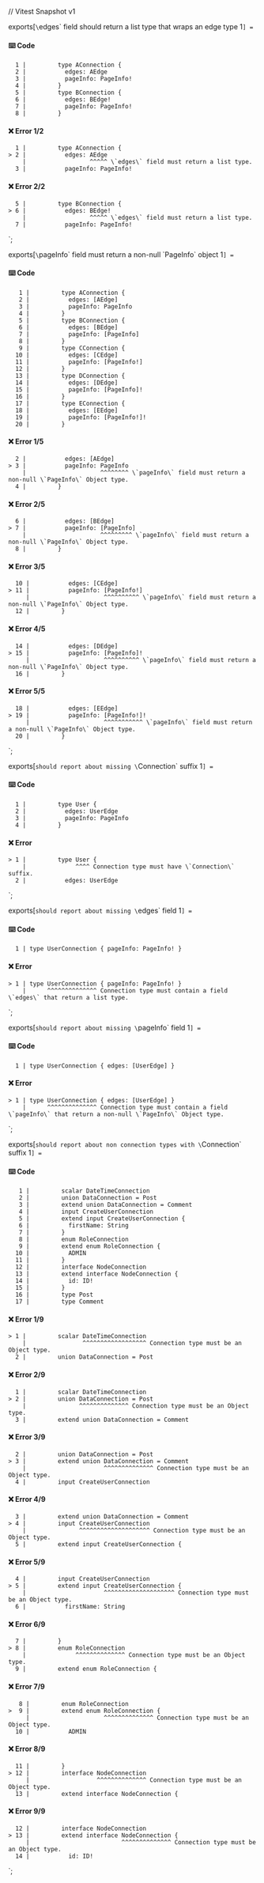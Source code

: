 // Vitest Snapshot v1

exports[`\`edges\` field should return a list type that wraps an edge type 1`] = `
#### ⌨️ Code

      1 |         type AConnection {
      2 |           edges: AEdge
      3 |           pageInfo: PageInfo!
      4 |         }
      5 |         type BConnection {
      6 |           edges: BEdge!
      7 |           pageInfo: PageInfo!
      8 |         }

#### ❌ Error 1/2

      1 |         type AConnection {
    > 2 |           edges: AEdge
        |                  ^^^^^ \`edges\` field must return a list type.
      3 |           pageInfo: PageInfo!

#### ❌ Error 2/2

      5 |         type BConnection {
    > 6 |           edges: BEdge!
        |                  ^^^^^ \`edges\` field must return a list type.
      7 |           pageInfo: PageInfo!
`;

exports[`\`pageInfo\` field must return a non-null \`PageInfo\` object 1`] = `
#### ⌨️ Code

       1 |         type AConnection {
       2 |           edges: [AEdge]
       3 |           pageInfo: PageInfo
       4 |         }
       5 |         type BConnection {
       6 |           edges: [BEdge]
       7 |           pageInfo: [PageInfo]
       8 |         }
       9 |         type CConnection {
      10 |           edges: [CEdge]
      11 |           pageInfo: [PageInfo!]
      12 |         }
      13 |         type DConnection {
      14 |           edges: [DEdge]
      15 |           pageInfo: [PageInfo]!
      16 |         }
      17 |         type EConnection {
      18 |           edges: [EEdge]
      19 |           pageInfo: [PageInfo!]!
      20 |         }

#### ❌ Error 1/5

      2 |           edges: [AEdge]
    > 3 |           pageInfo: PageInfo
        |                     ^^^^^^^^ \`pageInfo\` field must return a non-null \`PageInfo\` Object type.
      4 |         }

#### ❌ Error 2/5

      6 |           edges: [BEdge]
    > 7 |           pageInfo: [PageInfo]
        |                     ^^^^^^^^^ \`pageInfo\` field must return a non-null \`PageInfo\` Object type.
      8 |         }

#### ❌ Error 3/5

      10 |           edges: [CEdge]
    > 11 |           pageInfo: [PageInfo!]
         |                     ^^^^^^^^^^ \`pageInfo\` field must return a non-null \`PageInfo\` Object type.
      12 |         }

#### ❌ Error 4/5

      14 |           edges: [DEdge]
    > 15 |           pageInfo: [PageInfo]!
         |                     ^^^^^^^^^^ \`pageInfo\` field must return a non-null \`PageInfo\` Object type.
      16 |         }

#### ❌ Error 5/5

      18 |           edges: [EEdge]
    > 19 |           pageInfo: [PageInfo!]!
         |                     ^^^^^^^^^^^ \`pageInfo\` field must return a non-null \`PageInfo\` Object type.
      20 |         }
`;

exports[`should report about missing \`Connection\` suffix 1`] = `
#### ⌨️ Code

      1 |         type User {
      2 |           edges: UserEdge
      3 |           pageInfo: PageInfo
      4 |         }

#### ❌ Error

    > 1 |         type User {
        |              ^^^^ Connection type must have \`Connection\` suffix.
      2 |           edges: UserEdge
`;

exports[`should report about missing \`edges\` field 1`] = `
#### ⌨️ Code

      1 | type UserConnection { pageInfo: PageInfo! }

#### ❌ Error

    > 1 | type UserConnection { pageInfo: PageInfo! }
        |      ^^^^^^^^^^^^^^ Connection type must contain a field \`edges\` that return a list type.
`;

exports[`should report about missing \`pageInfo\` field 1`] = `
#### ⌨️ Code

      1 | type UserConnection { edges: [UserEdge] }

#### ❌ Error

    > 1 | type UserConnection { edges: [UserEdge] }
        |      ^^^^^^^^^^^^^^ Connection type must contain a field \`pageInfo\` that return a non-null \`PageInfo\` Object type.
`;

exports[`should report about non connection types with \`Connection\` suffix 1`] = `
#### ⌨️ Code

       1 |         scalar DateTimeConnection
       2 |         union DataConnection = Post
       3 |         extend union DataConnection = Comment
       4 |         input CreateUserConnection
       5 |         extend input CreateUserConnection {
       6 |           firstName: String
       7 |         }
       8 |         enum RoleConnection
       9 |         extend enum RoleConnection {
      10 |           ADMIN
      11 |         }
      12 |         interface NodeConnection
      13 |         extend interface NodeConnection {
      14 |           id: ID!
      15 |         }
      16 |         type Post
      17 |         type Comment

#### ❌ Error 1/9

    > 1 |         scalar DateTimeConnection
        |                ^^^^^^^^^^^^^^^^^^ Connection type must be an Object type.
      2 |         union DataConnection = Post

#### ❌ Error 2/9

      1 |         scalar DateTimeConnection
    > 2 |         union DataConnection = Post
        |               ^^^^^^^^^^^^^^ Connection type must be an Object type.
      3 |         extend union DataConnection = Comment

#### ❌ Error 3/9

      2 |         union DataConnection = Post
    > 3 |         extend union DataConnection = Comment
        |                      ^^^^^^^^^^^^^^ Connection type must be an Object type.
      4 |         input CreateUserConnection

#### ❌ Error 4/9

      3 |         extend union DataConnection = Comment
    > 4 |         input CreateUserConnection
        |               ^^^^^^^^^^^^^^^^^^^^ Connection type must be an Object type.
      5 |         extend input CreateUserConnection {

#### ❌ Error 5/9

      4 |         input CreateUserConnection
    > 5 |         extend input CreateUserConnection {
        |                      ^^^^^^^^^^^^^^^^^^^^ Connection type must be an Object type.
      6 |           firstName: String

#### ❌ Error 6/9

      7 |         }
    > 8 |         enum RoleConnection
        |              ^^^^^^^^^^^^^^ Connection type must be an Object type.
      9 |         extend enum RoleConnection {

#### ❌ Error 7/9

       8 |         enum RoleConnection
    >  9 |         extend enum RoleConnection {
         |                     ^^^^^^^^^^^^^^ Connection type must be an Object type.
      10 |           ADMIN

#### ❌ Error 8/9

      11 |         }
    > 12 |         interface NodeConnection
         |                   ^^^^^^^^^^^^^^ Connection type must be an Object type.
      13 |         extend interface NodeConnection {

#### ❌ Error 9/9

      12 |         interface NodeConnection
    > 13 |         extend interface NodeConnection {
         |                          ^^^^^^^^^^^^^^ Connection type must be an Object type.
      14 |           id: ID!
`;
